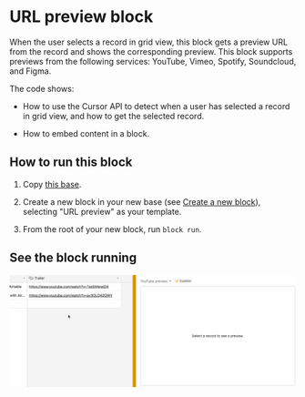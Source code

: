 # URL preview block

When the user selects a record in grid view, this block gets a preview URL from the record and shows
the corresponding preview. This block supports previews from the following services: YouTube, Vimeo,
Spotify, Soundcloud, and Figma.

The code shows:

-   How to use the Cursor API to detect when a user has selected a record in grid view, and how to
    get the selected record.

-   How to embed content in a block.

## How to run this block

1. Copy [this base](https://airtable.com/shrg3CySSks0nRw5w).

2. Create a new block in your new base (see
   [Create a new block](https://airtable.com/developers/blocks/guides/hello-world-tutorial#create-a-new-block)),
   selecting "URL preview" as your template.

3. From the root of your new block, run `block run`.

## See the block running

![Block showing YouTube video when user selects record in grid view](media/block.gif)
